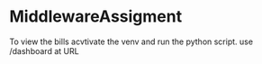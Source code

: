 # MiddlewareAssigment
To view the bills acvtivate the venv and run the python script. use /dashboard at URL
